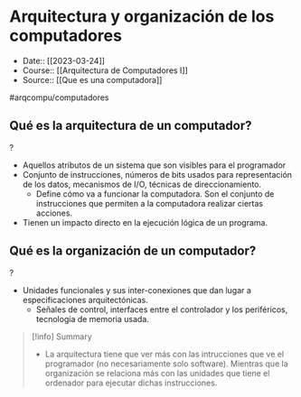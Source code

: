 # Arquitectura y organización de los computadores

- Date:: [[2023-03-24]]
- Course:: [[Arquitectura de Computadores I]]
- Source:: [[Que es una computadora]]

#arqcompu/computadores 

## Qué es la arquitectura de un computador?
?
- Aquellos atributos de un sistema que son visibles para el programador
- Conjunto de instrucciones, números de bits usados para representación de los datos, mecanismos de I/O, técnicas de direccionamiento.
	- Define cómo va a funcionar la computadora. Son el conjunto de instrucciones que permiten a la computadora realizar ciertas acciones.
- Tienen un impacto directo en la ejecución lógica de un programa.

## Qué es la organización de un computador?
?
- Unidades funcionales y sus inter-conexiones que dan lugar a especificaciones arquitectónicas.
	- Señales de control, interfaces entre el controlador y los periféricos, tecnología de memoria usada.



>[!info] Summary
> - La arquitectura tiene que ver más con las intrucciones que ve el programador (no necesariamente solo software). Mientras que la organización se relaciona más con las unidades que tiene el ordenador para ejecutar dichas instrucciones.




